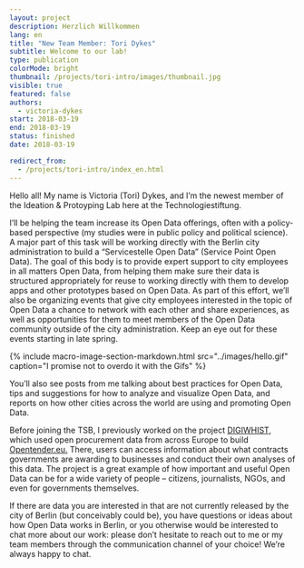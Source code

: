 ```yaml
---
layout: project
description: Herzlich Willkommen
lang: en
title: "New Team Member: Tori Dykes"
subtitle: Welcome to our lab!
type: publication
colorMode: bright
thumbnail: /projects/tori-intro/images/thumbnail.jpg
visible: true
featured: false
authors:
  - victoria-dykes
start: 2018-03-19
end: 2018-03-19
status: finished
date: 2018-03-19

redirect_from:
  - /projects/tori-intro/index_en.html
---
```



Hello all! My name is Victoria (Tori) Dykes, and I’m the newest member of the Ideation & Protoyping Lab here at the Technologiestiftung.

I’ll be helping the team increase its Open Data offerings, often with a policy-based perspective (my studies were in public policy and political science). A major part of this task will be working directly with the Berlin city administration to build a “Servicestelle Open Data” (Service Point Open Data). The goal of this body is to provide expert support to city employees in all matters Open Data, from helping them make sure their data is structured appropriately for reuse to working directly with them to develop apps and other prototypes based on Open Data. As part of this effort, we’ll also be organizing events that give city employees interested in the topic of Open Data a chance to network with each other and share experiences, as well as opportunities for them to meet members of the Open Data community outside of the city administration. Keep an eye out for these events starting in late spring.

{% include macro-image-section-markdown.html src="../images/hello.gif" caption="I promise not to overdo it with the Gifs" %}

You’ll also see posts from me talking about best practices for Open Data, tips and suggestions for how to analyze and visualize Open Data, and reports on how other cities across the world are using and promoting Open Data.

Before joining the TSB, I previously worked on the project [DIGIWHIST](http://digiwhist.eu), which used open procurement data from across Europe to build [Opentender.eu.](http://opentender.eu) There, users can access information about what contracts governments are awarding to businesses and conduct their own analyses of this data. The project is a great example of how important and useful Open Data can be for a wide variety of people – citizens, journalists, NGOs, and even for governments themselves.

If there are data you are interested in that are not currently released by the city of Berlin (but conceivably could be), you have questions or ideas about how Open Data works in Berlin, or you otherwise would be interested to chat more about our work: please don’t hesitate to reach out to me or my team members through the communication channel of your choice! We’re always happy to chat.
